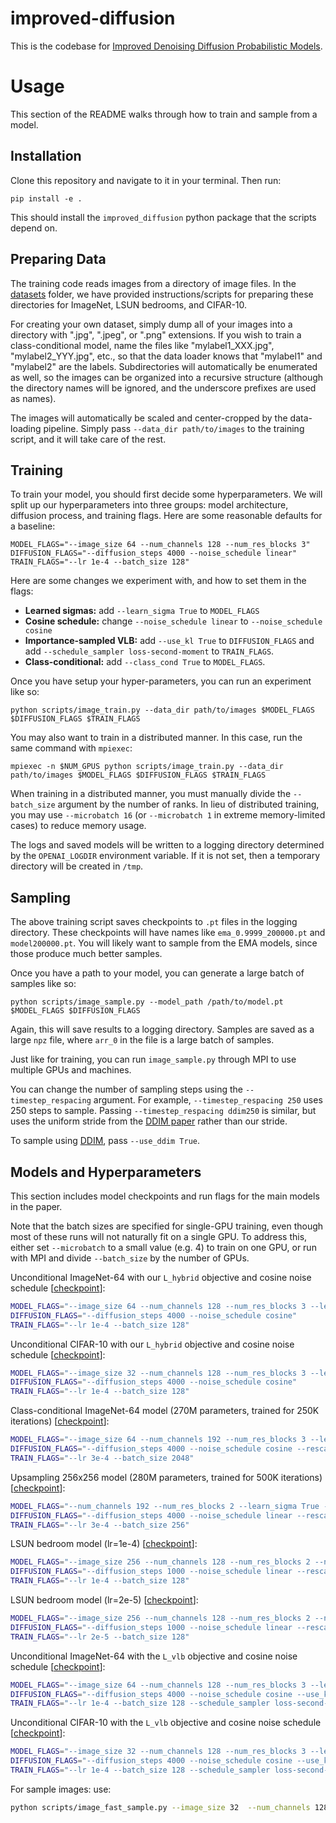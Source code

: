 # improved-diffusion

This is the codebase for [Improved Denoising Diffusion Probabilistic Models](https://arxiv.org/abs/2102.09672).

# Usage

This section of the README walks through how to train and sample from a model.

## Installation

Clone this repository and navigate to it in your terminal. Then run:

```
pip install -e .
```

This should install the `improved_diffusion` python package that the scripts depend on.

## Preparing Data

The training code reads images from a directory of image files. In the [datasets](datasets) folder, we have provided instructions/scripts for preparing these directories for ImageNet, LSUN bedrooms, and CIFAR-10.

For creating your own dataset, simply dump all of your images into a directory with ".jpg", ".jpeg", or ".png" extensions. If you wish to train a class-conditional model, name the files like "mylabel1_XXX.jpg", "mylabel2_YYY.jpg", etc., so that the data loader knows that "mylabel1" and "mylabel2" are the labels. Subdirectories will automatically be enumerated as well, so the images can be organized into a recursive structure (although the directory names will be ignored, and the underscore prefixes are used as names).

The images will automatically be scaled and center-cropped by the data-loading pipeline. Simply pass `--data_dir path/to/images` to the training script, and it will take care of the rest.

## Training

To train your model, you should first decide some hyperparameters. We will split up our hyperparameters into three groups: model architecture, diffusion process, and training flags. Here are some reasonable defaults for a baseline:

```
MODEL_FLAGS="--image_size 64 --num_channels 128 --num_res_blocks 3"
DIFFUSION_FLAGS="--diffusion_steps 4000 --noise_schedule linear"
TRAIN_FLAGS="--lr 1e-4 --batch_size 128"
```

Here are some changes we experiment with, and how to set them in the flags:

 * **Learned sigmas:** add `--learn_sigma True` to `MODEL_FLAGS`
 * **Cosine schedule:** change `--noise_schedule linear` to `--noise_schedule cosine`
 * **Importance-sampled VLB:** add `--use_kl True` to `DIFFUSION_FLAGS` and add `--schedule_sampler loss-second-moment` to  `TRAIN_FLAGS`.
 * **Class-conditional:** add `--class_cond True` to `MODEL_FLAGS`.

Once you have setup your hyper-parameters, you can run an experiment like so:

```
python scripts/image_train.py --data_dir path/to/images $MODEL_FLAGS $DIFFUSION_FLAGS $TRAIN_FLAGS
```

You may also want to train in a distributed manner. In this case, run the same command with `mpiexec`:

```
mpiexec -n $NUM_GPUS python scripts/image_train.py --data_dir path/to/images $MODEL_FLAGS $DIFFUSION_FLAGS $TRAIN_FLAGS
```

When training in a distributed manner, you must manually divide the `--batch_size` argument by the number of ranks. In lieu of distributed training, you may use `--microbatch 16` (or `--microbatch 1` in extreme memory-limited cases) to reduce memory usage.

The logs and saved models will be written to a logging directory determined by the `OPENAI_LOGDIR` environment variable. If it is not set, then a temporary directory will be created in `/tmp`.

## Sampling

The above training script saves checkpoints to `.pt` files in the logging directory. These checkpoints will have names like `ema_0.9999_200000.pt` and `model200000.pt`. You will likely want to sample from the EMA models, since those produce much better samples.

Once you have a path to your model, you can generate a large batch of samples like so:

```
python scripts/image_sample.py --model_path /path/to/model.pt $MODEL_FLAGS $DIFFUSION_FLAGS
```

Again, this will save results to a logging directory. Samples are saved as a large `npz` file, where `arr_0` in the file is a large batch of samples.

Just like for training, you can run `image_sample.py` through MPI to use multiple GPUs and machines.

You can change the number of sampling steps using the `--timestep_respacing` argument. For example, `--timestep_respacing 250` uses 250 steps to sample. Passing `--timestep_respacing ddim250` is similar, but uses the uniform stride from the [DDIM paper](https://arxiv.org/abs/2010.02502) rather than our stride.

To sample using [DDIM](https://arxiv.org/abs/2010.02502), pass `--use_ddim True`.

## Models and Hyperparameters

This section includes model checkpoints and run flags for the main models in the paper.

Note that the batch sizes are specified for single-GPU training, even though most of these runs will not naturally fit on a single GPU. To address this, either set `--microbatch` to a small value (e.g. 4) to train on one GPU, or run with MPI and divide `--batch_size` by the number of GPUs.

Unconditional ImageNet-64 with our `L_hybrid` objective and cosine noise schedule [[checkpoint](https://openaipublic.blob.core.windows.net/diffusion/march-2021/imagenet64_uncond_100M_1500K.pt)]:

```bash
MODEL_FLAGS="--image_size 64 --num_channels 128 --num_res_blocks 3 --learn_sigma True"
DIFFUSION_FLAGS="--diffusion_steps 4000 --noise_schedule cosine"
TRAIN_FLAGS="--lr 1e-4 --batch_size 128"
```

Unconditional CIFAR-10 with our `L_hybrid` objective and cosine noise schedule [[checkpoint](https://openaipublic.blob.core.windows.net/diffusion/march-2021/cifar10_uncond_50M_500K.pt)]:

```bash
MODEL_FLAGS="--image_size 32 --num_channels 128 --num_res_blocks 3 --learn_sigma True --dropout 0.3"
DIFFUSION_FLAGS="--diffusion_steps 4000 --noise_schedule cosine"
TRAIN_FLAGS="--lr 1e-4 --batch_size 128"
```

Class-conditional ImageNet-64 model (270M parameters, trained for 250K iterations) [[checkpoint](https://openaipublic.blob.core.windows.net/diffusion/march-2021/imagenet64_cond_270M_250K.pt)]:

```bash
MODEL_FLAGS="--image_size 64 --num_channels 192 --num_res_blocks 3 --learn_sigma True --class_cond True"
DIFFUSION_FLAGS="--diffusion_steps 4000 --noise_schedule cosine --rescale_learned_sigmas False --rescale_timesteps False"
TRAIN_FLAGS="--lr 3e-4 --batch_size 2048"
```

Upsampling 256x256 model (280M parameters, trained for 500K iterations) [[checkpoint](https://openaipublic.blob.core.windows.net/diffusion/march-2021/upsample_cond_500K.pt)]:

```bash
MODEL_FLAGS="--num_channels 192 --num_res_blocks 2 --learn_sigma True --class_cond True"
DIFFUSION_FLAGS="--diffusion_steps 4000 --noise_schedule linear --rescale_learned_sigmas False --rescale_timesteps False"
TRAIN_FLAGS="--lr 3e-4 --batch_size 256"
```

LSUN bedroom model (lr=1e-4) [[checkpoint](https://openaipublic.blob.core.windows.net/diffusion/march-2021/lsun_uncond_100M_1200K_bs128.pt)]:

```bash
MODEL_FLAGS="--image_size 256 --num_channels 128 --num_res_blocks 2 --num_heads 1 --learn_sigma True --use_scale_shift_norm False --attention_resolutions 16"
DIFFUSION_FLAGS="--diffusion_steps 1000 --noise_schedule linear --rescale_learned_sigmas False --rescale_timesteps False"
TRAIN_FLAGS="--lr 1e-4 --batch_size 128"
```

LSUN bedroom model (lr=2e-5) [[checkpoint](https://openaipublic.blob.core.windows.net/diffusion/march-2021/lsun_uncond_100M_2400K_bs64.pt)]:

```bash
MODEL_FLAGS="--image_size 256 --num_channels 128 --num_res_blocks 2 --num_heads 1 --learn_sigma True --use_scale_shift_norm False --attention_resolutions 16"
DIFFUSION_FLAGS="--diffusion_steps 1000 --noise_schedule linear --rescale_learned_sigmas False --rescale_timesteps False --use_scale_shift_norm False"
TRAIN_FLAGS="--lr 2e-5 --batch_size 128"
```

Unconditional ImageNet-64 with the `L_vlb` objective and cosine noise schedule [[checkpoint](https://openaipublic.blob.core.windows.net/diffusion/march-2021/imagenet64_uncond_vlb_100M_1500K.pt)]:

```bash
MODEL_FLAGS="--image_size 64 --num_channels 128 --num_res_blocks 3 --learn_sigma True"
DIFFUSION_FLAGS="--diffusion_steps 4000 --noise_schedule cosine --use_kl True"
TRAIN_FLAGS="--lr 1e-4 --batch_size 128 --schedule_sampler loss-second-moment"
```

Unconditional CIFAR-10 with the `L_vlb` objective and cosine noise schedule [[checkpoint](https://openaipublic.blob.core.windows.net/diffusion/march-2021/cifar10_uncond_vlb_50M_500K.pt)]:

```bash
MODEL_FLAGS="--image_size 32 --num_channels 128 --num_res_blocks 3 --learn_sigma True --dropout 0.3"
DIFFUSION_FLAGS="--diffusion_steps 4000 --noise_schedule cosine --use_kl True"
TRAIN_FLAGS="--lr 1e-4 --batch_size 128 --schedule_sampler loss-second-moment"
```

For sample images: use:

```bash
python scripts/image_fast_sample.py --image_size 32  --num_channels 128 --num_res_blocks 3 --learn_sigma True --batch_size 1 --diffusion_steps 4000
```
